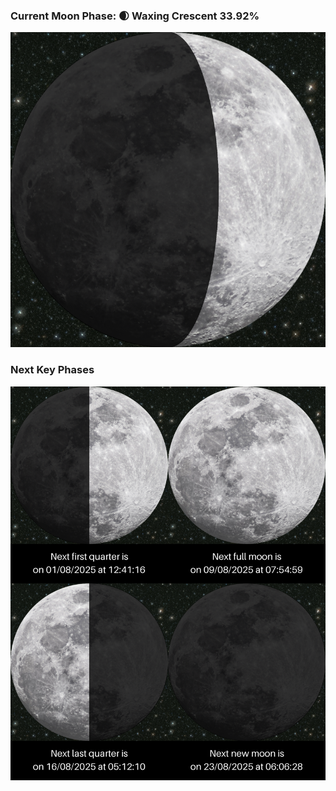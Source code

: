### Current Moon Phase: 🌒 Waxing Crescent 33.92%
![Moon Phase](moonphase.png)
### Next Key Phases
![Gallery](gallery.png)